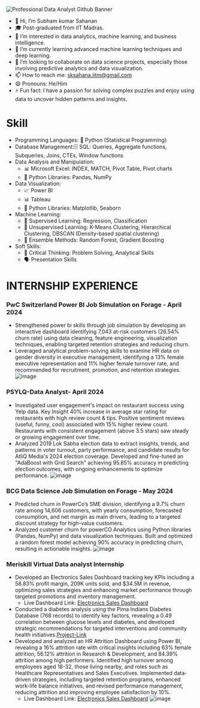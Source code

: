 ![Professional Data Analyst Github Banner](https://github.com/Sksahanan/Credit-Card-Performance-Growth-Initiative/assets/171436562/a876de96-29d0-47e7-a8c1-459e6b6a62bb)

- 👋 Hi, I’m Subham kumar Sahanan
- 🎓 Post-graduated from IIT Madras.
- 👀 I’m interested in data analytics, machine learning, and business intelligence.
- 🌱 I’m currently learning advanced machine learning techniques and deep learning.
- 💞️ I’m looking to collaborate on data science projects, especially those involving predictive analytics and data visualization.
- 📫 How to reach me: sksahana.iitm@gmail.com
- 😄 Pronouns: He/Him
- ⚡ Fun fact: I have a passion for solving complex puzzles and enjoy using data to uncover hidden patterns and insights.

# Skill
* Programming Languages: 🐍 Python (Statistical Programming)
* Database Management:🗄️ SQL: Queries, Aggregate functions, Subqueries, Joins, CTEs, Window functions
* Data Analysis and Manipulation:
  * 📊 Microsoft Excel: INDEX, MATCH, Pivot Table, Pivot charts
  * 🐼 Python Libraries: Pandas, NumPy
* Data Visualization:
  * 📈 Power BI
  * 📊 Tableau
  * 🐍 Python Libraries: Matplotlib, Seaborn
* Machine Learning:
  * 🤖 Supervised Learning: Regression, Classification
  * 🧩 Unsupervised Learning: K-Means Clustering, Hierarchical Clustering, DBSCAN (Density-based spatial clustering)
  * 🌳 Ensemble Methods: Random Forest, Gradient Boosting
* Soft Skills:
  * 🧠 Critical Thinking: Problem Solving, Analytical Skills
  * 🗣️ Presentation Skills 



# INTERNSHIP EXPERIENCE
### PwC Switzerland Power BI Job Simulation on Forage - April 2024
  * Strengthened power bi skills through job simulation by developing an interactive dashboard identifying 7,043 at-risk customers (26.54% churn rate) using data cleaning, feature engineering, visualization techniques, enabling targeted retention strategies and reducing churn. 
  * Leveraged analytical problem-solving skills to examine HR data on gender diversity in executive management, identifying a 13% female executive representation and 11% higher female turnover rate, and recommended for recruitment, promotion, and retention strategies.
![image](https://github.com/Sksahanan/Credit-Card-Performance-Growth-Initiative/assets/171436562/5e7aa3f9-8762-4ada-89d2-8fb8908b3d06)

### PSYLQ-Data Analyst- April 2024
  * Investigated user engagement's impact on restaurant success using Yelp data. Key Insight 40% increase in average star rating for restaurants with high review count & tips. Positive sentiment reviews (useful, funny, cool) associated with 15% higher review count. Restaurants with consistent engagement (above 3.5 stars) saw steady or growing engagement over time.
  * Analyzed 2019 Lok Sabha election data to extract insights, trends, and patterns in voter turnout, party performance, and candidate results for AtliQ Media's 2024 election coverage. Developed and fine-tuned an "AdaBoost with Grid Search" achieving 95.85% accuracy in predicting election outcomes, with ongoing enhancements to optimize performance. 
![image](https://github.com/Sksahanan/Credit-Card-Performance-Growth-Initiative/assets/171436562/bedcd6eb-03f3-4342-8ead-05068b8a1146)

### BCG Data Science Job Simulation on Forage - May 2024
  * Predicted churn in PowerCo’s SME division, identifying a 9.7% churn rate among 14,606 customers, with yearly consumption, forecasted consumption, and net margin as main drivers, leading to a targeted discount strategy for high-value customers.
  * Analyzed customer churn for powerCO Analytics using Python libraries (Pandas, NumPy) and data visualization techniques. Built and optimized a random forest model achieving 90% accuracy in predicting churn, resulting in actionable insights.
![image](https://github.com/Sksahanan/Credit-Card-Performance-Growth-Initiative/assets/171436562/3bfca3c8-b8df-4f84-bf6b-06c66bc25ccf)

### Meriskill Virtual Data analyst Internship
  * Developed an Electronics Sales Dashboard tracking key KPIs including a 58.83% profit margin, 209K units sold, and $34.5M in revenue, optimizing sales strategies and enhancing market performance through targeted promotions and inventory management.
    * Live Dashboard Link: [Electronics Sales Dashboard](https://knowledgelavenir-my.sharepoint.com/:u:/g/personal/2892_mayamoisahana_lavenir_cc/EeAURmMBnyRAvrUfJVu8oToBIMIR_DRHNxDwYKfcnk8VWA?e=BkzSkE)
  * Conducted a diabetes analysis using the Pima Indians Diabetes Database (768 records) to identify key factors, revealing a 0.49 correlation between glucose levels and diabetes, and developed strategic recommendations for targeted interventions and community health initiatives.[Project-Link](https://github.com/Sksahanan/Diabetics-patients-Analysis)
  * Developed and analyzed an HR Attrition Dashboard using Power BI, revealing a 16% attrition rate with critical insights including 63% female attrition, 56.12% attrition in Research & Development, and 84.39% attrition among high performers. Identified high turnover among employees aged 18-32, those living nearby, and roles such as Healthcare Representatives and Sales Executives. Implemented data-driven strategies, including targeted retention programs, enhanced work-life balance initiatives, and revised performance management, reducing attrition and improving employee satisfaction by 10%.
    *  Live Dashboard Link: [Electronics Sales Dashboard](https://knowledgelavenir-my.sharepoint.com/:u:/g/personal/2892_mayamoisahana_lavenir_cc/EdkYvwxqU7lKlb_6GO43LgIBZ5AYfVUWloZp54phsAeJ8A?e=IpjlTM)
![image](https://github.com/Sksahanan/Sksahanan/assets/171436562/373108d7-568b-4fa1-abb6-acc7e2b0f822)
   

<!---
Sksahanan/Sksahanan is a ✨ special ✨ repository because its `README.md` (this file) appears on your GitHub profile.
You can click the Preview link to take a look at your changes.
--->
